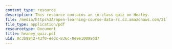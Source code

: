 ```yaml
---
content_type: resource
description: This resource contains an in-class quiz on Healey.
file: /media/https%3A/open-learning-course-data-rc.s3.amazonaws.com/21l-315-prizewinners-spring-2007/0c3b984243f0eedc836c0e9e10098dd7_heaney_quiz.pdf
file_type: application/pdf
resourcetype: Document
title: heaney_quiz.pdf
uid: 0c3b9842-43f0-eedc-836c-0e9e10098dd7
---
```

